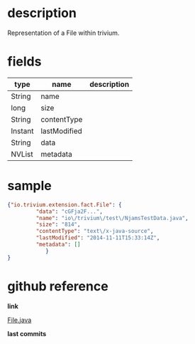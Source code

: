 # description

Representation of a File within trivium.

# fields

| type | name | description |
|------|------|-------------|
| String | name | |
| long | size | |
| String | contentType | |
| Instant | lastModified | |
| String | data | |
| NVList | metadata | &nbsp;|

# sample

```json
{"io.trivium.extension.fact.File": {
         "data": "cGFja2F...",
         "name": "io\/trivium\/test\/NjamsTestData.java",
         "size": "814",
         "contentType": "text\/x-java-source",
         "lastModified": "2014-11-11T15:33:14Z",
         "metadata": []
            }
}
```

# github reference

**link**

[File.java](https://github.com/trivium-io/trivium/blob/master/src/io/trivium/extension/fact/File.java)

**last commits**

<div id='commits' data-path='src/io/trivium/extension/fact/File.java'></div>
<script src='../../js/commits.js' async></script>
